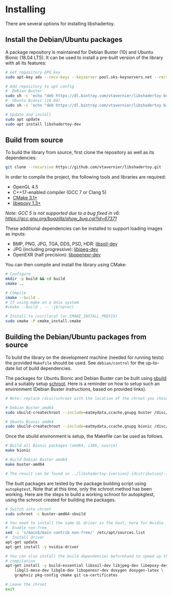 # Installing

There are several options for installing libshadertoy.

## Install the Debian/Ubuntu packages

A package repository is maintained for Debian Buster (10) and Ubuntu Bionic (18.04 LTS).
It can be used to install a pre-built version of the library with all its features:

```bash
# Get repository GPG key
sudo apt-key adv --recv-keys --keyserver pool.sks-keyservers.net --recv 0xF35C413E

# Add repository to apt config
#  Debian Buster
sudo sh -c 'echo "deb https://dl.bintray.com/vtavernier/libshadertoy buster main" >/etc/apt/sources.list.d/libshadertoy-apt.list'
#  Ubuntu Bionic (18.04)
sudo sh -c 'echo "deb https://dl.bintray.com/vtavernier/libshadertoy bionic main" >/etc/apt/sources.list.d/libshadertoy-apt.list'

# Update and install
sudo apt update
sudo apt install libshadertoy-dev
```

## Build from source

To build the library from source, first clone the repository as well as its
dependencies:

```bash
git clone --recursive https://github.com/vtavernier/libshadertoy.git
```

In order to compile the project, the following tools and libraries are required:

* OpenGL 4.5
* C++17-enabled compiler (GCC 7 or Clang 5)
* [CMake 3.1+](https://launchpad.net/ubuntu/bionic/+source/cmake)
* [libepoxy 1.3+](https://launchpad.net/ubuntu/bionic/+source/libepoxy)

*Note: GCC 5 is not supported due to a bug fixed in v6: https://gcc.gnu.org/bugzilla/show_bug.cgi?id=67371*

These additional dependencies can be installed to support loading images as inputs:

* BMP, PNG, JPG, TGA, DDS, PSD, HDR: [libsoil-dev](https://launchpad.net/ubuntu/bionic/+package/libsoil-dev)
* JPG (including progressive): [libjpeg-dev](https://launchpad.net/ubuntu/bionic/+package/libjpeg-dev)
* OpenEXR (half precision): [libopenexr-dev](https://launchpad.net/ubuntu/bionic/+package/libopenexr-dev)

You can then compile and install the library using CMake:

```bash
# Configure
mkdir -p build && cd build
cmake ..

# Compile
cmake --build .
# If using make on a Unix system
#cmake --build . -- -j$(nproc)

# Install to /usr/local (or CMAKE_INSTALL_PREFIX)
sudo cmake -P cmake_install.cmake
```

## Building the Debian/Ubuntu packages from source

To build the library on the development machine (needed for running tests) the
provided `Makefile` should be used. See `debian/control` for the up-to-date list
of build dependencies.

The packages for Ubuntu Bionic and Debian Buster can be built using
[sbuild](https://wiki.debian.org/sbuild) and a suitably setup
[schroot](https://wiki.debian.org/Schroot). Here is a reminder on how to setup
such an environment (Debian Buster instructions, based on provided links).

```bash
# Note: replace /disc/schroot with the location of the chroot you chose

# Debian Buster amd64
sudo sbuild-createchroot --include=eatmydata,ccache,gnupg buster /disc/schroot/buster-amd64-sbuild http://deb.debian.org/debian

# Ubuntu Bionic amd64
sudo sbuild-createchroot --include=eatmydata,ccache,gnupg bionic /disc/schroot/bionic-amd64-sbuild http://archive.ubuntu.com/ubuntu/
```

Once the sbuild environment is setup, the Makefile can be used as follows.

```bash
# Build all Bionic packages (amd64, i386, source)
make bionic

# Build Debian Buster amd64
make buster-amd64

# The result can be found in ../libshadertoy-{version}-{distribution}-{git-revision}
```

The built packages are tested by the package building script using
`autopkgtest`. Note that at this time, only the schroot method has been working.
Here are the steps to build a working schroot for autopkgtest, using the schroot
created for building the packages.

```bash
# Switch into chroot
sudo schroot -c buster-amd64-sbuild

# You need to install the same GL driver as the host, here for Nvidia
#  Enable non-free
sed -i 's/main$/main contrib non-free/' /etc/apt/sources.list
#  Install driver
apt-get update
apt-get install -y nvidia-driver

# You can also install the build dependencies beforehand to speed up the
# compilation
apt-get install -y build-essential libsoil-dev libjpeg-dev libepoxy-dev \
    libgl1-mesa-dev libglm-dev libopenexr-dev doxygen doxygen-latex \
    graphviz pkg-config cmake git ca-certificates

# Leave the chroot
exit
```

